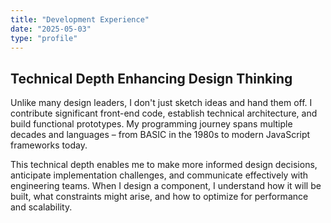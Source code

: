```yaml
---
title: "Development Experience"
date: "2025-05-03"
type: "profile"
---
```


## Technical Depth Enhancing Design Thinking

Unlike many design leaders, I don't just sketch ideas and hand them off. I contribute significant front-end code, establish technical architecture, and build functional prototypes. My programming journey spans multiple decades and languages – from BASIC in the 1980s to modern JavaScript frameworks today.

This technical depth enables me to make more informed design decisions, anticipate implementation challenges, and communicate effectively with engineering teams. When I design a component, I understand how it will be built, what constraints might arise, and how to optimize for performance and scalability.

